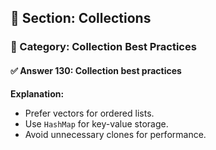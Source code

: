 ## 📘 Section: Collections  
### 🔹 Category: Collection Best Practices  
#### ✅ Answer 130: Collection best practices

**Explanation:**
- Prefer vectors for ordered lists.
- Use `HashMap` for key-value storage.
- Avoid unnecessary clones for performance.
